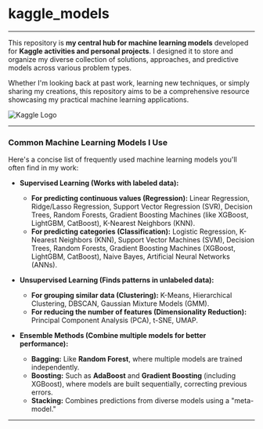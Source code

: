# kaggle_models

---

This repository is **my central hub for machine learning models** developed for **Kaggle activities and personal projects**. I designed it to store and organize my diverse collection of solutions, approaches, and predictive models across various problem types.

Whether I'm looking back at past work, learning new techniques, or simply sharing my creations, this repository aims to be a comprehensive resource showcasing my practical machine learning applications.

![Kaggle Logo](https://www.kaggle.com/static/brand-guidelines/kaggle-logo-transparent.png)

---

### Common Machine Learning Models I Use

Here's a concise list of frequently used machine learning models you'll often find in my work:

* **Supervised Learning (Works with labeled data):**
    * **For predicting continuous values (Regression):** Linear Regression, Ridge/Lasso Regression, Support Vector Regression (SVR), Decision Trees, Random Forests, Gradient Boosting Machines (like XGBoost, LightGBM, CatBoost), K-Nearest Neighbors (KNN).
    * **For predicting categories (Classification):** Logistic Regression, K-Nearest Neighbors (KNN), Support Vector Machines (SVM), Decision Trees, Random Forests, Gradient Boosting Machines (XGBoost, LightGBM, CatBoost), Naive Bayes, Artificial Neural Networks (ANNs).

* **Unsupervised Learning (Finds patterns in unlabeled data):**
    * **For grouping similar data (Clustering):** K-Means, Hierarchical Clustering, DBSCAN, Gaussian Mixture Models (GMM).
    * **For reducing the number of features (Dimensionality Reduction):** Principal Component Analysis (PCA), t-SNE, UMAP.

* **Ensemble Methods (Combine multiple models for better performance):**
    * **Bagging:** Like **Random Forest**, where multiple models are trained independently.
    * **Boosting:** Such as **AdaBoost** and **Gradient Boosting** (including XGBoost), where models are built sequentially, correcting previous errors.
    * **Stacking:** Combines predictions from diverse models using a "meta-model."

---
